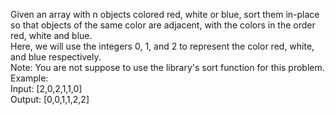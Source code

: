 Given an array with n objects colored red, white or blue, sort them in-place so that objects of the same color are adjacent, with the colors in the order red, white and blue.
<br/>
Here, we will use the integers 0, 1, and 2 to represent the color red, white, and blue respectively.
<br/>
Note: You are not suppose to use the library's sort function for this problem.
<br/>
Example:
<br/>
Input: [2,0,2,1,1,0]<br/>
Output: [0,0,1,1,2,2]